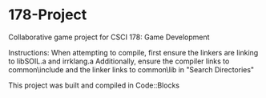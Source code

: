 # 178-Project
Collaborative game project for CSCI 178: Game Development

Instructions:
When attempting to compile, first ensure the linkers are linking to libSOIL.a and irrklang.a
Additionally, ensure the compiler links to common\include and the linker links to common\lib in "Search Directories"

This project was built and compiled in Code::Blocks
